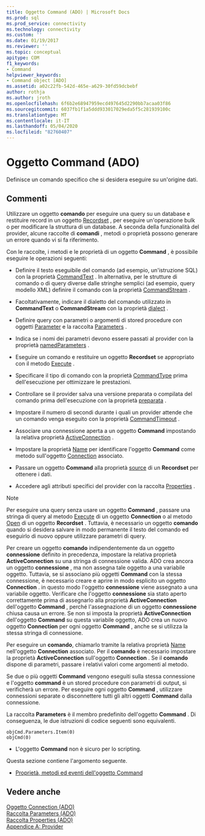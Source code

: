 ```yaml
---
title: Oggetto Command (ADO) | Microsoft Docs
ms.prod: sql
ms.prod_service: connectivity
ms.technology: connectivity
ms.custom: ''
ms.date: 01/19/2017
ms.reviewer: ''
ms.topic: conceptual
apitype: COM
f1_keywords:
- Command
helpviewer_keywords:
- Command object [ADO]
ms.assetid: a02c22fb-542d-465e-a629-30fd59dcbebf
author: rothja
ms.author: jroth
ms.openlocfilehash: 6f6b2e68947959ecd497645d2290bb7acaa03f86
ms.sourcegitcommit: 6037fb1f1a5ddd933017029eda5f5c281939100c
ms.translationtype: MT
ms.contentlocale: it-IT
ms.lasthandoff: 05/04/2020
ms.locfileid: "82760407"
---
```

# <a name="command-object-ado"></a>Oggetto Command (ADO)
Definisce un comando specifico che si desidera eseguire su un'origine dati.  
  
## <a name="remarks"></a>Commenti  
 Utilizzare un oggetto **comando** per eseguire una query su un database e restituire record in un oggetto [Recordset](../../../ado/reference/ado-api/recordset-object-ado.md) , per eseguire un'operazione bulk o per modificare la struttura di un database. A seconda della funzionalità del provider, alcune raccolte di **comandi** , metodi o proprietà possono generare un errore quando vi si fa riferimento.  
  
 Con le raccolte, i metodi e le proprietà di un oggetto **Command** , è possibile eseguire le operazioni seguenti:  
  
-   Definire il testo eseguibile del comando (ad esempio, un'istruzione SQL) con la proprietà [CommandText](../../../ado/reference/ado-api/commandtext-property-ado.md) . In alternativa, per le strutture di comando o di query diverse dalle stringhe semplici (ad esempio, query modello XML) definire il comando con la proprietà [CommandStream](../../../ado/reference/ado-api/commandstream-property-ado.md) .  
  
-   Facoltativamente, indicare il dialetto del comando utilizzato in **CommandText** o **CommandStream** con la proprietà [dialect](../../../ado/reference/ado-api/dialect-property.md) .  
  
-   Definire query con parametri o argomenti di stored procedure con oggetti [Parameter](../../../ado/reference/ado-api/parameter-object.md) e la raccolta [Parameters](../../../ado/reference/ado-api/parameters-collection-ado.md) .  
  
-   Indica se i nomi dei parametri devono essere passati al provider con la proprietà [namedParameters](../../../ado/reference/ado-api/namedparameters-property-ado.md) .  
  
-   Eseguire un comando e restituire un oggetto **Recordset** se appropriato con il metodo [Execute](../../../ado/reference/ado-api/execute-method-ado-command.md) .  
  
-   Specificare il tipo di comando con la proprietà [CommandType](../../../ado/reference/ado-api/commandtype-property-ado.md) prima dell'esecuzione per ottimizzare le prestazioni.  
  
-   Controllare se il provider salva una versione preparata o compilata del comando prima dell'esecuzione con la proprietà [preparata](../../../ado/reference/ado-api/prepared-property-ado.md) .  
  
-   Impostare il numero di secondi durante i quali un provider attende che un comando venga eseguito con la proprietà [CommandTimeout](../../../ado/reference/ado-api/commandtimeout-property-ado.md) .  
  
-   Associare una connessione aperta a un oggetto **Command** impostando la relativa proprietà [ActiveConnection](../../../ado/reference/ado-api/activeconnection-property-ado.md) .  
  
-   Impostare la proprietà [Name](../../../ado/reference/ado-api/name-property-ado.md) per identificare l'oggetto **Command** come metodo sull'oggetto [Connection](../../../ado/reference/ado-api/connection-object-ado.md) associato.  
  
-   Passare un oggetto **Command** alla proprietà [source](../../../ado/reference/ado-api/source-property-ado-recordset.md) di un **Recordset** per ottenere i dati.  
  
-   Accedere agli attributi specifici del provider con la raccolta [Properties](../../../ado/reference/ado-api/properties-collection-ado.md) .  
  
> [!NOTE]
>  Per eseguire una query senza usare un oggetto **Command** , passare una stringa di query al metodo [Execute](../../../ado/reference/ado-api/execute-method-ado-connection.md) di un oggetto **Connection** o al metodo [Open](../../../ado/reference/ado-api/open-method-ado-recordset.md) di un oggetto **Recordset** . Tuttavia, è necessario un oggetto **comando** quando si desidera salvare in modo permanente il testo del comando ed eseguirlo di nuovo oppure utilizzare parametri di query.  
  
 Per creare un oggetto **comando** indipendentemente da un oggetto **connessione** definito in precedenza, impostare la relativa proprietà **ActiveConnection** su una stringa di connessione valida. ADO crea ancora un oggetto **connessione** , ma non assegna tale oggetto a una variabile oggetto. Tuttavia, se si associano più oggetti **Command** con la stessa connessione, è necessario creare e aprire in modo esplicito un oggetto **Connection** . in questo modo l'oggetto **connessione** viene assegnato a una variabile oggetto. Verificare che l'oggetto **connessione** sia stato aperto correttamente prima di assegnarlo alla proprietà **ActiveConnection** dell'oggetto **Command** , perché l'assegnazione di un oggetto **connessione** chiusa causa un errore. Se non si imposta la proprietà **ActiveConnection** dell'oggetto **Command** su questa variabile oggetto, ADO crea un nuovo oggetto **Connection** per ogni oggetto **Command** , anche se si utilizza la stessa stringa di connessione.  
  
 Per eseguire un **comando**, chiamarlo tramite la relativa proprietà [Name](../../../ado/reference/ado-api/name-property-ado.md) nell'oggetto **Connection** associato. Per il **comando** è necessario impostare la proprietà **ActiveConnection** sull'oggetto **Connection** . Se il **comando** dispone di parametri, passare i relativi valori come argomenti al metodo.  
  
 Se due o più oggetti **Command** vengono eseguiti sulla stessa connessione e l'oggetto **command** è un stored procedure con parametri di output, si verificherà un errore. Per eseguire ogni oggetto **Command** , utilizzare connessioni separate o disconnettere tutti gli altri oggetti **Command** dalla connessione.  
  
 La raccolta **Parameters** è il membro predefinito dell'oggetto **Command** . Di conseguenza, le due istruzioni di codice seguenti sono equivalenti.  
  
```  
objCmd.Parameters.Item(0)  
objCmd(0)  
```  
  
-   L'oggetto **Command** non è sicuro per lo scripting.  
  
 Questa sezione contiene l'argomento seguente.  
  
-   [Proprietà, metodi ed eventi dell'oggetto Command](../../../ado/reference/ado-api/command-object-properties-methods-and-events.md)  
  
## <a name="see-also"></a>Vedere anche  
 [Oggetto Connection (ADO)](../../../ado/reference/ado-api/connection-object-ado.md)   
 [Raccolta Parameters (ADO)](../../../ado/reference/ado-api/parameters-collection-ado.md)   
 [Raccolta Properties (ADO)](../../../ado/reference/ado-api/properties-collection-ado.md)   
 [Appendice A: Provider](../../../ado/guide/appendixes/appendix-a-providers.md)
